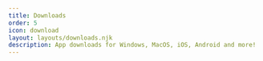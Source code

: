 ```yaml
---
title: Downloads
order: 5
icon: download
layout: layouts/downloads.njk
description: App downloads for Windows, MacOS, iOS, Android and more!
---
```

